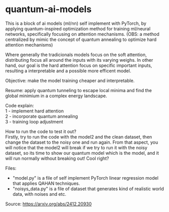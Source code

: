 # quantum-ai-models

This is a block of ai models (ml/nn) self implement with PyTorch, by applying quantum-inspired optimization method for training ml/neural networks, specifically focusing on attention mechanisms. (OBS: a method centralized by mimic the concept of quantum annealing to optimize hard attention mechanisms)

Where generally the tradicionals models focus on the soft attention, distributing focus all around the inputs with its varying weighs. In other hand, 
our goal is the hard attention focus on specific important inputs, resulting a interpretable and a possible more efficent model.

Objective: make the model training cheaper and interpretable.

Resume: apply quantum tunneling to escape local minima and find the global minimium in a complex energy landscape.

Code explain:<br>
1 - implement hard attention<br>
2 - incorporate quantum annealing<br>
3 - training loop adjustment<br>

How to run the code to test it out?<br>
Firstly, try to run the code with the model2 and the clean dataset, then change the dataset to the noisy one and run again.
From that aspect, you will notice that the model2 will break if we try to run it with the noisy dataset, so its time to show
our quantum model which is the model, and it will run normally without breaking out! Cool right?

Files:
 - "model.py" is a file of self implement PyTorch linear regression model that applies QAHAN techniques.
 - "noisys_data.py" is a file of dataset that generates kind of realistic world data, with noises and etc.

 Source: https://arxiv.org/abs/2412.20930